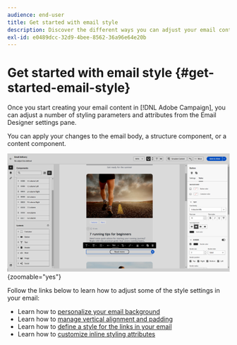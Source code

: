 ```yaml
---
audience: end-user
title: Get started with email style
description: Discover the different ways you can adjust your email content style
exl-id: e0489dcc-32d9-4bee-8562-36a96e64e20b
---
```


# Get started with email style {#get-started-email-style}

Once you start creating your email content in [!DNL Adobe Campaign], you can adjust a number of styling parameters and attributes from the Email Designer settings pane.

You can apply your changes to the email body, a structure component, or a content component.

![Email Designer settings pane showing content components settings](assets/email_designer_content_components_settings.png){zoomable="yes"}

Follow the links below to learn how to adjust some of the style settings in your email:

* Learn how to [personalize your email background](backgrounds.md)
* Learn how to [manage vertical alignment and padding](alignment-and-padding.md)
* Learn how to [define a style for the links in your email](styling-links.md)
* Learn how to [customize inline styling attributes](inline-styling.md)
